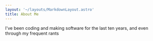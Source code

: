 ```yaml
---
layout: '~/layouts/MarkdownLayout.astro'
title: About Me
---
```


I've been coding and making software for the last ten years, and even through my frequent rants 
